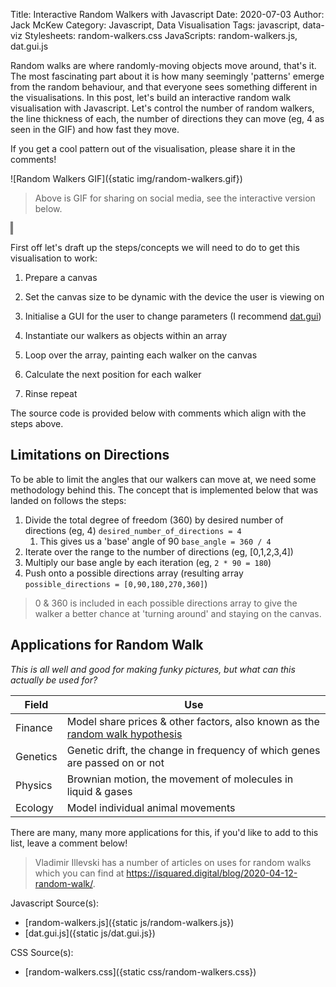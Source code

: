 Title: Interactive Random Walkers with Javascript
Date: 2020-07-03
Author: Jack McKew
Category: Javascript, Data Visualisation
Tags: javascript, data-viz
Stylesheets: random-walkers.css
JavaScripts: random-walkers.js, dat.gui.js

Random walks are where randomly-moving objects move around, that's it. The most fascinating part about it is how many seemingly 'patterns' emerge from the random behaviour, and that everyone sees something different in the visualisations. In this post, let's build an interactive random walk visualisation with Javascript. Let's control the number of random walkers, the line thickness of each, the number of directions they can move (eg, 4 as seen in the GIF) and how fast they move.

If you get a cool pattern out of the visualisation, please share it in the comments!

![Random Walkers GIF]({static img/random-walkers.gif})

> Above is GIF for sharing on social media, see the interactive version below.

<div id="controls-container"></div>
<div id="canvas-container">
    <canvas id="random-walk-canvas" height="400" width="400" style="border: 2px solid grey;">
        </canvas>
</div>

First off let's draft up the steps/concepts we will need to do to get this visualisation to work:

1. Prepare a canvas
2. Set the canvas size to be dynamic with the device the user is viewing on
3. Initialise a GUI for the user to change parameters (I recommend [dat.gui](https://workshop.chromeexperiments.com/examples/gui/#1--Basic-Usage))

4. Instantiate our walkers as objects within an array
5. Loop over the array, painting each walker on the canvas
6. Calculate the next position for each walker
7. Rinse repeat

The source code is provided below with comments which align with the steps above.

## Limitations on Directions

To be able to limit the angles that our walkers can move at, we need some methodology behind this. The concept that is implemented below that was landed on follows the steps:

1. Divide the total degree of freedom (360) by desired number of directions (eg, 4) `desired_number_of_directions = 4`
    1. This gives us a 'base' angle of 90 `base_angle = 360 / 4`
2. Iterate over the range to the number of directions (eg, [0,1,2,3,4])
3. Multiply our base angle by each iteration (eg, `2 * 90 = 180`)
4. Push onto a possible directions array (resulting array `possible_directions = [0,90,180,270,360]`)

> 0 & 360 is included in each possible directions array to give the walker a better chance at 'turning around' and staying on the canvas.

## Applications for Random Walk

*This is all well and good for making funky pictures, but what can this actually be used for?*

| Field    | Use                                                                                                                                  |
| -------- | ------------------------------------------------------------------------------------------------------------------------------------ |
| Finance  | Model share prices & other factors, also known as the [random walk hypothesis](https://en.wikipedia.org/wiki/Random_walk_hypothesis) |
| Genetics | Genetic drift, the change in frequency of which genes are passed on or not                                                           |
| Physics  | Brownian motion, the movement of molecules in liquid & gases                                                                         |
| Ecology  | Model individual animal movements                                                                                                    |

There are many, many more applications for this, if you'd like to add to this list, leave a comment below!

> Vladimir Illevski has a number of articles on uses for random walks which you can find at <https://isquared.digital/blog/2020-04-12-random-walk/>.

Javascript Source(s):

- [random-walkers.js]({static js/random-walkers.js})
- [dat.gui.js]({static js/dat.gui.js})

CSS Source(s):

- [random-walkers.css]({static css/random-walkers.css})

